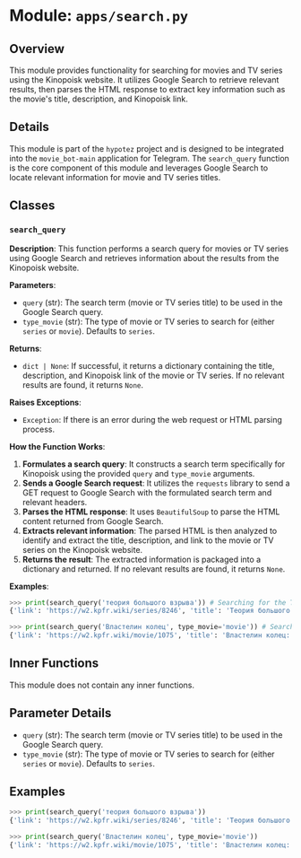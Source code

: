 # Module: `apps/search.py`

## Overview

This module provides functionality for searching for movies and TV series using the Kinopoisk website. It utilizes Google Search to retrieve relevant results, then parses the HTML response to extract key information such as the movie's title, description, and Kinopoisk link.

## Details

This module is part of the `hypotez` project and is designed to be integrated into the `movie_bot-main` application for Telegram. The `search_query` function is the core component of this module and leverages Google Search to locate relevant information for movie and TV series titles.

## Classes

### `search_query`

**Description**: This function performs a search query for movies or TV series using Google Search and retrieves information about the results from the Kinopoisk website.

**Parameters**:

- `query` (str): The search term (movie or TV series title) to be used in the Google Search query.
- `type_movie` (str): The type of movie or TV series to search for (either `series` or `movie`). Defaults to `series`.

**Returns**:

- `dict | None`:  If successful, it returns a dictionary containing the title, description, and Kinopoisk link of the movie or TV series. If no relevant results are found, it returns `None`.

**Raises Exceptions**:

- `Exception`: If there is an error during the web request or HTML parsing process.

**How the Function Works**:

1. **Formulates a search query**: It constructs a search term specifically for Kinopoisk using the provided `query` and `type_movie` arguments.
2. **Sends a Google Search request**: It utilizes the `requests` library to send a GET request to Google Search with the formulated search term and relevant headers.
3. **Parses the HTML response**: It uses `BeautifulSoup` to parse the HTML content returned from Google Search.
4. **Extracts relevant information**: The parsed HTML is then analyzed to identify and extract the title, description, and link to the movie or TV series on the Kinopoisk website.
5. **Returns the result**: The extracted information is packaged into a dictionary and returned. If no relevant results are found, it returns `None`.

**Examples**:

```python
>>> print(search_query('теория большого взрыва')) # Searching for the TV series 'The Big Bang Theory'
{'link': 'https://w2.kpfr.wiki/series/8246', 'title': 'Теория большого взрыва', 'description': '«Теория большого взрыва» — американский ситком о жизни группы молодых людей, работающих в Калифорнийском технологическом институте в ...'}
```
```python
>>> print(search_query('Властелин колец', type_movie='movie')) # Searching for the movie 'The Lord of the Rings'
{'link': 'https://w2.kpfr.wiki/movie/1075', 'title': 'Властелин колец: Братство Кольца', 'description': 'Война за Средиземье приближается. Темный властелин Саурон, желающий захватить ...'}
```

## Inner Functions

This module does not contain any inner functions.

## Parameter Details

- `query` (str): The search term (movie or TV series title) to be used in the Google Search query.
- `type_movie` (str): The type of movie or TV series to search for (either `series` or `movie`). Defaults to `series`.


## Examples

```python
>>> print(search_query('теория большого взрыва'))
{'link': 'https://w2.kpfr.wiki/series/8246', 'title': 'Теория большого взрыва', 'description': '«Теория большого взрыва» — американский ситком о жизни группы молодых людей, работающих в Калифорнийском технологическом институте в ...'}
```

```python
>>> print(search_query('Властелин колец', type_movie='movie'))
{'link': 'https://w2.kpfr.wiki/movie/1075', 'title': 'Властелин колец: Братство Кольца', 'description': 'Война за Средиземье приближается. Темный властелин Саурон, желающий захватить ...'}
```